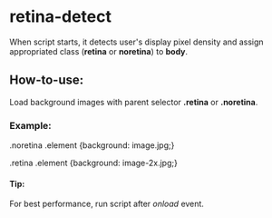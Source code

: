 # retina-detect
When script starts, it detects user's display pixel density and assign appropriated class (**retina** or **noretina**) to **body**.

## How-to-use:

Load background images with parent selector **.retina** or **.noretina**.

### Example:

.noretina .element {background: image.jpg;}

.retina .element {background: image-2x.jpg;}

#### Tip:

For best performance, run script after *onload* event.
